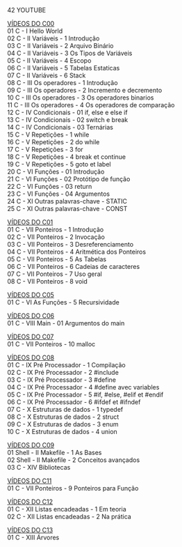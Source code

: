 42 YOUTUBE

<a href="https://www.youtube.com/playlist?list=PLVQYiy6xNUxz5wbzZn4tfUhF4djgzscB-">VÍDEOS DO C00</a><br>
01 C - I Hello World<br>
02 C - II Variáveis - 1 Introdução<br>
03 C - II Variáveis - 2 Arquivo Binário<br>
04 C - II Variáveis - 3 Os Tipos de Variáveis<br>
05 C - II Variáveis - 4 Escopo<br>
06 C - II Variáveis - 5 Tabelas Estaticas<br>
07 C - II Variáveis - 6 Stack<br>
08 C - III Os operadores - 1 Introdução<br>
09 C - III Os operadores - 2 Incremento e decremento<br>
10 C - III Os operadores - 3 Os operadores binarios<br>
11 C - III Os operadores - 4 Os operadores de comparação<br>
12 C - IV Condicionais - 01 if, else e else if<br>
13 C - IV Condicionais - 02 switch e break<br>
14 C - IV Condicionais - 03 Ternárias<br>
15 C - V Repetições - 1 while<br>
16 C - V Repetições - 2 do while<br>
17 C - V Repetições - 3 for<br>
18 C - V Repetições - 4 break et continue<br>
19 C - V Repetições - 5 goto et label<br>
20 C - VI Funções - 01 Introdução<br>
21 C - VI Funções - 02 Protótipo de função<br>
22 C - VI Funções - 03 return<br>
23 C - VI Funções - 04 Argumentos<br>
24 C - XI Outras palavras-chave - STATIC<br>
25 C - XI Outras palavras-chave - CONST<br>

<a href="https://www.youtube.com/playlist?list=PLVQYiy6xNUxytsXWxZx6odBJMbRktIHTs">VÍDEOS DO C01</a><br>
01 C - VII Ponteiros - 1 Introdução<br>
02 C - VII Ponteiros - 2 Invocação<br>
03 C - VII Ponteiros - 3 Desreferenciamento<br>
04 C - VII Ponteiros - 4 Aritmética dos Ponteiros<br>
05 C - VII Ponteiros - 5 As Tabelas<br>
06 C - VII Ponteiros - 6 Cadeias de caracteres<br>
07 C - VII Ponteiros - 7 Uso geral<br>
08 C - VII Ponteiros - 8 void<br>

<a href="https://www.youtube.com/playlist?list=PLVQYiy6xNUxxZbeH9b0VC-nC6QsJRw5Ah">VÍDEOS DO C05</a><br>
01 C - VI As Funções - 5 Recursividade<br>

<a href="https://www.youtube.com/playlist?list=PLVQYiy6xNUxxDlCkkCX262SI90TsllYUW">VÍDEOS DO C06</a><br>
01 C - VIII Main - 01 Argumentos do main<br>

<a href="https://www.youtube.com/playlist?list=PLVQYiy6xNUxzNYF00nlmx624twFlamqLt">VÍDEOS DO C07</a><br>
01 C - VII Ponteiros - 10 malloc<br>

<a href="https://youtube.com/playlist?list=PLVQYiy6xNUxxMI_GiGGb2hxMcd3IwNYRy">VÍDEOS DO C08</a><br>
01 C - IX Pré Processador - 1 Compilação<br>
02 C - IX Pré Processador - 2 #include<br>
03 C - IX Pré Processador - 3 #define<br>
04 C - IX Pré Processador - 4 #define avec variables<br>
05 C - IX Pré Processador - 5 #if, #else, #elif et #endif<br>
06 C - IX Pré Processador - 6 #ifdef et #ifndef<br>
07 C - X Estruturas de dados - 1 typedef<br>
08 C - X Estruturas de dados - 2 struct<br>
09 C - X Estruturas de dados - 3 enum<br>
10 C - X Estruturas de dados - 4 union<br>

<a href="https://youtube.com/playlist?list=PLVQYiy6xNUxw6n6q_i8wek6U7t7CeAXhU">VÍDEOS DO C09</a><br>
01 Shell - II Makefile - 1 As Bases<br>
02 Shell - II Makefile - 2 Conceitos avançados<br>
03 C - XIV Bibliotecas<br>

<a href="https://youtube.com/playlist?list=PLVQYiy6xNUxx8sKygTdqtOPytqN7sb0Vz">VÍDEOS DO C11</a><br>
01 C - VII Ponteiros - 9 Ponteiros para Função<br>

<a href="https://youtube.com/playlist?list=PLVQYiy6xNUxwmUOmyYSaI6gD1UyfF9MSj">VÍDEOS DO C12</a><br>
01 C - XII Listas encadeadas - 1 Em teoria<br>
02 C - XII Listas encadeadas - 2 Na prática<br>

<a href="https://youtube.com/playlist?list=PLVQYiy6xNUxzusAgMiybYwkLvuMFbVat9">VÍDEOS DO C13</a><br>
01 C - XIII Árvores<br>